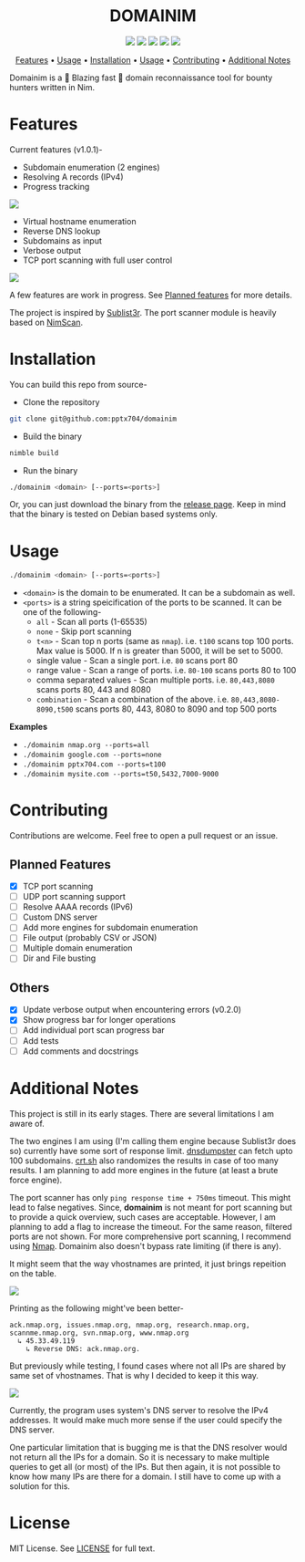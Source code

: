<h1 align="center">DOMAINIM</h1>
<p align="center">
<img src=https://img.shields.io/badge/OS-Debian_Linux-blue>
<img src=https://img.shields.io/github/stars/pptx704/domainim>
<img src=https://img.shields.io/github/v/release/pptx704/domainim>
<a href="#license"><img src=https://img.shields.io/github/license/pptx704/domainim></a>
<a href="https://t.me/pptx704"><img src=https://img.shields.io/badge/Contact-telegram-blue></a>
</p>

<p align="center">
  <a href="#Features">Features</a> •
  <a href="#Usage">Usage</a> •
  <a href="#installation">Installation</a> •
  <a href="#usage">Usage</a> •
  <a href="#contributing">Contributing</a> •
  <a href="#additional-notes">Additional Notes</a>
</p>

Domainim is a 🚀 Blazing fast 🚀 domain reconnaissance tool for bounty hunters written in Nim.

# Features
Current features (v1.0.1)-
- Subdomain enumeration (2 engines)
- Resolving A records (IPv4)
- Progress tracking

![](https://i.postimg.cc/W13H5Dpt/image.png)

- Virtual hostname enumeration
- Reverse DNS lookup
- Subdomains as input
- Verbose output
- TCP port scanning with full user control

![](https://i.postimg.cc/Jz49S6xr/image.png)

A few features are work in progress. See [Planned features](#planned-features) for more details.

The project is inspired by [Sublist3r](https://github.com/aboul3la/Sublist3r). The port scanner module is heavily based on [NimScan](https://github.com/elddy/NimScan).

# Installation
You can build this repo from source-
- Clone the repository
```bash
git clone git@github.com:pptx704/domainim
```
- Build the binary
```bash
nimble build
```
- Run the binary
```bash
./domainim <domain> [--ports=<ports>]
```

Or, you can just download the binary from the [release page](https://github.com/pptx704/domainim/releases). Keep in mind that the binary is tested on Debian based systems only.

# Usage

```bash
./domainim <domain> [--ports=<ports>]
```
- `<domain>` is the domain to be enumerated. It can be a subdomain as well.
- `<ports>` is a string speicification of the ports to be scanned. It can be one of the following-
  - `all` - Scan all ports (1-65535)
  - `none` - Skip port scanning
  - `t<n>` - Scan top n ports (same as `nmap`). i.e. `t100` scans top 100 ports. Max value is 5000. If n is greater than 5000, it will be set to 5000.
  - single value - Scan a single port. i.e. `80` scans port 80
  - range value - Scan a range of ports. i.e. `80-100` scans ports 80 to 100
  - comma separated values - Scan multiple ports. i.e. `80,443,8080` scans ports 80, 443 and 8080
  - `combination` - Scan a combination of the above. i.e. `80,443,8080-8090,t500` scans ports 80, 443, 8080 to 8090 and top 500 ports

**Examples**
- `./domainim nmap.org --ports=all`
- `./domainim google.com --ports=none`
- `./domainim pptx704.com --ports=t100`
- `./domainim mysite.com --ports=t50,5432,7000-9000`

# Contributing
Contributions are welcome. Feel free to open a pull request or an issue.

## Planned Features
- [x] TCP port scanning
- [ ] UDP port scanning support
- [ ] Resolve AAAA records (IPv6)
- [ ] Custom DNS server
- [ ] Add more engines for subdomain enumeration
- [ ] File output (probably CSV or JSON)
- [ ] Multiple domain enumeration
- [ ] Dir and File busting

## Others
- [x] Update verbose output when encountering errors (v0.2.0)
- [x] Show progress bar for longer operations
- [ ] Add individual port scan progress bar
- [ ] Add tests
- [ ] Add comments and docstrings

# Additional Notes
This project is still in its early stages. There are several limitations I am aware of.

The two engines I am using (I'm calling them engine because Sublist3r does so) currently have some sort of response limit. [dnsdumpster](https://dnsdumpster.com) can fetch upto 100 subdomains. [crt.sh](https://crt.sh) also randomizes the results in case of too many results. I am planning to add more engines in the future (at least a brute force engine).

The port scanner has only `ping response time + 750ms` timeout. This might lead to false negatives. Since, **domainim** is not meant for port scanning but to provide a quick overview, such cases are acceptable. However, I am planning to add a flag to increase the timeout. For the same reason, filtered ports are not shown. For more comprehensive port scanning, I recommend using [Nmap](https://nmap.org). Domainim also doesn't bypass rate limiting (if there is any).

It might seem that the way vhostnames are printed, it just brings repeition on the table.

![](https://i.postimg.cc/HLkC413T/image.png)

Printing as the following might've been better-
```
ack.nmap.org, issues.nmap.org, nmap.org, research.nmap.org, scannme.nmap.org, svn.nmap.org, www.nmap.org
  ↳ 45.33.49.119
    ↳ Reverse DNS: ack.nmap.org. 
```
But previously while testing, I found cases where not all IPs are shared by same set of vhostnames. That is why I decided to keep it this way.

![](https://i.postimg.cc/q7PjB8NW/image.png)

Currently, the program uses system's DNS server to resolve the IPv4 addresses. It would make much more sense if the user could specify the DNS server.

One particular limitation that is bugging me is that the DNS resolver would not return all the IPs for a domain. So it is necessary to make multiple queries to get all (or most) of the IPs. But then again, it is not possible to know how many IPs are there for a domain. I still have to come up with a solution for this.

# License
MIT License. See [LICENSE](LICENSE) for full text.